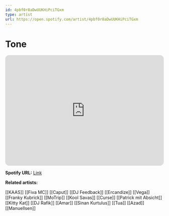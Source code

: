 ```yaml
---
id: 4pbf0r8aDwUUKHiPciTGxm
type: artist
url: https://open.spotify.com/artist/4pbf0r8aDwUUKHiPciTGxm
---
```

# Tone

<iframe style="border-radius:12px" src="https://open.spotify.com/embed/artist/4pbf0r8aDwUUKHiPciTGxm" width="100%" height="352" frameBorder="0" allowfullscreen="" allow="autoplay; clipboard-write; encrypted-media; fullscreen; picture-in-picture" loading="lazy"></iframe>

**Spotify URL:** [Link](https://open.spotify.com/artist/4pbf0r8aDwUUKHiPciTGxm)

**Related artists:**

[[KAAS]]
[[Fiva MC]]
[[Caput]]
[[DJ Feedback]]
[[Ercandize]]
[[Vega]]
[[Franky Kubrick]]
[[MoTrip]]
[[Kool Savas]]
[[Curse]]
[[Patrick mit Absicht]]
[[Kitty Kat]]
[[DJ Rafik]]
[[Amar]]
[[Sinan Kurtulus]]
[[Tua]]
[[Azad]]
[[Manuellsen]]
